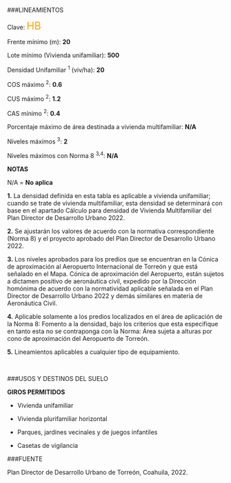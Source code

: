 
###LINEAMIENTOS

Clave: <span style="color:orange; font-size:x-large">HB</span>

Frente mínimo (m): <b>20</b>

Lote mínimo (Vivienda unifamiliar): <b>500</b>

Densidad Unifamiliar <sup>1</sup> (viv/ha): <b>20</b>

COS máximo <sup>2</sup>: <b>0.6</b>

CUS máximo <sup>2</sup>: <b>1.2</b>

CAS mínimo <sup>2</sup>: <b>0.4</b>

Porcentaje máximo de área destinada a vivienda multifamiliar: <b>N/A</b>

Niveles máximos <sup>3</sup>: <b>2</b>

Niveles máximos con Norma 8 <sup>3,4</sup>: <b>N/A</b>

<p>
<span style="color:gray; font-size:small">

<b>NOTAS</b></br>

N/A = <b>No aplica</b></br>

<b>1.</b> La densidad definida en esta tabla es aplicable a vivienda unifamiliar; cuando se trate de vivienda multifamiliar, esta densidad se determinará con base en el apartado Cálculo para densidad de Vivienda Multifamiliar del Plan Director de Desarrollo Urbano 2022.</br>

<b>2.</b> Se ajustarán los valores de acuerdo con la normativa correspondiente (Norma 8) y el proyecto aprobado del Plan Director de Desarrollo Urbano 2022.</br>

<b>3.</b> Los niveles aprobados para los predios que se encuentran en la Cónica de aproximación al Aeropuerto Internacional de Torreón y que está señalado en el Mapa. Cónica de aproximación del Aeropuerto, están sujetos a dictamen positivo de aeronáutica civil, expedido por la Dirección homónima de acuerdo con la normatividad aplicable señalada en el Plan Director de Desarrollo Urbano 2022 y demás similares en materia de Aeronáutica Civil.</br>

<b>4.</b> Aplicable solamente a los predios localizados en el área de aplicación de la Norma 8: Fomento a la densidad, bajo los criterios que esta especifique en tanto esta no se contraponga con la Norma: Área sujeta a alturas por cono de aproximación del Aeropuerto de Torreón.</br>

<b>5.</b> Lineamientos aplicables a cualquier tipo de equipamiento.</br>

</span>
</p>

</br>

###USOS Y DESTINOS DEL SUELO

**GIROS PERMITIDOS**

- Vivienda unifamiliar

- Vivienda plurifamiliar horizontal

- Parques, jardines vecinales y de juegos infantiles

- Casetas de vigilancia

###FUENTE

Plan Director de Desarrollo Urbano de Torreón, Coahuila, 2022.
